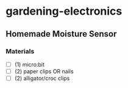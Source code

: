 # gardening-electronics

## Homemade Moisture Sensor

### Materials
- [ ] (1) micro:bit
- [ ] (2) paper clips OR nails
- [ ] (2) alligator/croc clips

